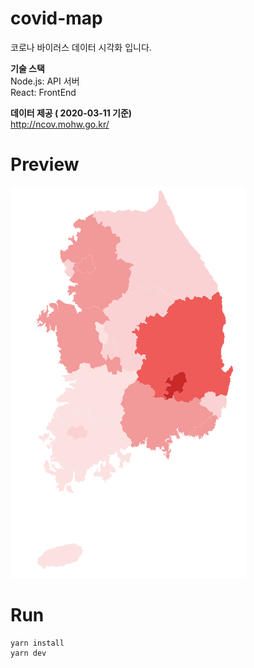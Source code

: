 # covid-map
코로나 바이러스 데이터 시각화 입니다.

**기술 스택**<br>
Node.js: API 서버<br>
React: FrontEnd

**데이터 제공 ( 2020-03-11 기준)**<br>
http://ncov.mohw.go.kr/
# Preview
![Alt Text](https://github.com/gron1gh1/covid-map/blob/master/preview.png)

# Run
~~~
yarn install
yarn dev
~~~
